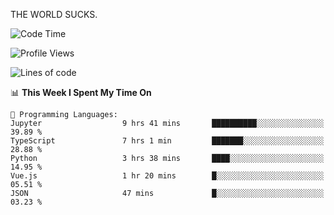 THE WORLD SUCKS.

<!--START_SECTION:waka-->
![Code Time](http://img.shields.io/badge/Code%20Time-953%20hrs%2056%20mins-blue)

![Profile Views](http://img.shields.io/badge/Profile%20Views-0-blue)

![Lines of code](https://img.shields.io/badge/From%20Hello%20World%20I%27ve%20Written-1.5%20million%20lines%20of%20code-blue)

📊 **This Week I Spent My Time On** 

```text
💬 Programming Languages: 
Jupyter                  9 hrs 41 mins       ██████████░░░░░░░░░░░░░░░   39.89 % 
TypeScript               7 hrs 1 min         ███████░░░░░░░░░░░░░░░░░░   28.88 % 
Python                   3 hrs 38 mins       ████░░░░░░░░░░░░░░░░░░░░░   14.95 % 
Vue.js                   1 hr 20 mins        █░░░░░░░░░░░░░░░░░░░░░░░░   05.51 % 
JSON                     47 mins             █░░░░░░░░░░░░░░░░░░░░░░░░   03.23 % 
```


<!--END_SECTION:waka-->
